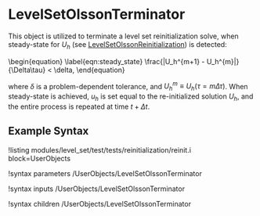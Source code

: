 # LevelSetOlssonTerminator
This object is utilized to terminate a level set reinitialization solve, when steady-state for $U_h$ (see [LevelSetOlssonReinitialization](level_set/LevelSetOlssonReinitialization.md)) is detected:

\begin{equation}
  \label{eqn:steady_state}
  \frac{\|U_h^{m+1} - U_h^{m}\|}{\Delta\tau} < \delta,
\end{equation}

where $\delta$ is a problem-dependent tolerance, and $U_h^m \equiv
U_h(\tau=m\Delta \tau)$.  When steady-state is achieved, $u_h$ is set
equal to the re-initialized solution $U_h$, and the entire process
is repeated at time $t+\Delta t$.

## Example Syntax
!listing modules/level_set/test/tests/reinitialization/reinit.i block=UserObjects

!syntax parameters /UserObjects/LevelSetOlssonTerminator

!syntax inputs /UserObjects/LevelSetOlssonTerminator

!syntax children /UserObjects/LevelSetOlssonTerminator
